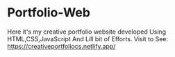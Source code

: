 # Portfolio-Web
Here it's my creative portfolio website developed Using HTML,CSS,JavaScript And Lill bit of Efforts.
Visit to See: https://creativeportfoliocs.netlify.app/
